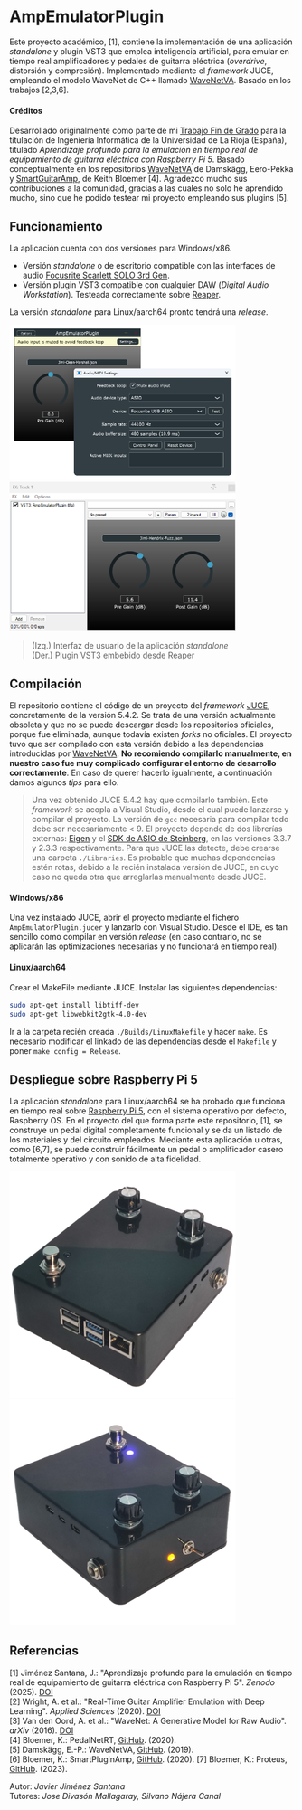 # AmpEmulatorPlugin
Este proyecto académico, [1], contiene la implementación de una aplicación *standalone* y plugin VST3 que emplea inteligencia artificial, para emular en tiempo real amplificadores y pedales de guitarra eléctrica (*overdrive*, distorsión y compresión). Implementado mediante el *framework* JUCE, empleando el modelo WaveNet de C++ llamado [WaveNetVA](https://github.com/damskaggep/WaveNetVA). Basado en los trabajos [2,3,6]. 

#### Créditos
Desarrollado originalmente como parte de mi [Trabajo Fin de Grado](https://zenodo.org/records/15490785) para la titulación de Ingeniería Informática de la Universidad de La Rioja (España), titulado *Aprendizaje profundo para la emulación en tiempo real de equipamiento de guitarra eléctrica con Raspberry Pi 5*. Basado conceptualmente en los repositorios [WaveNetVA](https://github.com/damskaggep/WaveNetVA) de Damskägg, Eero-Pekka y [SmartGuitarAmp](https://github.com/GuitarML/SmartGuitarAmp), de Keith Bloemer [4]. Agradezco mucho sus contribuciones a la comunidad, gracias a las cuales no solo he aprendido mucho, sino que he podido testear mi proyecto empleando sus plugins [5].

## Funcionamiento
La aplicación cuenta con dos versiones para Windows/x86.
- Versión *standalone* o de escritorio compatible con las interfaces de audio [Focusrite Scarlett SOLO 3rd Gen](https://shop.plastic.es/estudio/interfaces-de-audio/focusrite-interfaces-de-audio/focusrite-scarlett-solo-3rd-gen/). 
- Versión plugin VST3 compatible con cualquier DAW (*Digital Audio Workstation*). Testeada correctamente sobre [Reaper](https://www.reaper.fm/).   

La versión *standalone* para Linux/aarch64 pronto tendrá una *release*.
<p float="left">
  <img src="AmpEmulatorStandalone.png" width="400" />
  <img src="AmpEmulatorPlugin.png" width="400" /> 
</p>

> (Izq.) Interfaz de usuario de la aplicación *standalone*   
> (Der.) Plugin VST3 embebido desde Reaper

## Compilación
El repositorio contiene el código de un proyecto del *framework* [JUCE](https://juce.com/), concretamente de la versión 5.4.2. Se trata de una versión actualmente obsoleta y que no se puede descargar desde los repositorios oficiales, porque fue eliminada, aunque todavía existen *forks* no oficiales. El proyecto tuvo que ser compilado con esta versión debido a las dependencias introducidas por [WaveNetVA](https://github.com/damskaggep/WaveNetVA). **No recomiendo compilarlo manualmente, en nuestro caso fue muy complicado configurar el entorno de desarrollo correctamente**. En caso de querer hacerlo igualmente, a continuación damos algunos *tips* para ello.

> Una vez obtenido JUCE 5.4.2 hay que compilarlo también. Este *framework* se acopla a Visual Studio, desde el cual puede lanzarse y compilar el proyecto. La versión de `gcc` necesaria para compilar todo debe ser necesariamente < 9.
> El proyecto depende de dos librerías externas: [Eigen](https://eigen.tuxfamily.org/index.php?title=Main_Page) y el [SDK de ASIO de Steinberg](https://www.steinberg.net/es/developers/), en las versiones 3.3.7 y 2.3.3 respectivamente. Para que JUCE las detecte, debe crearse una carpeta `./Libraries`.
> Es probable que muchas dependencias estén rotas, debido a la recién instalada versión de JUCE, en cuyo caso no queda otra que arreglarlas manualmente desde JUCE.

#### Windows/x86
Una vez instalado JUCE, abrir el proyecto mediante el fichero `AmpEmulatorPlugin.jucer` y lanzarlo con Visual Studio. Desde el IDE, es tan sencillo como compilar en versión *release* (en caso contrario, no se aplicarán las optimizaciones necesarias y no funcionará en tiempo real). 

#### Linux/aarch64
Crear el MakeFile mediante JUCE. Instalar las siguientes dependencias:
```bash
sudo apt-get install libtiff-dev
sudo apt-get libwebkit2gtk-4.0-dev
```
Ir a la carpeta recién creada `./Builds/LinuxMakefile` y hacer `make`. Es necesario modificar el linkado de las dependencias desde el `Makefile` y poner `make config = Release`.

## Despliegue sobre Raspberry Pi 5
La aplicación *standalone* para Linux/aarch64 se ha probado que funciona en tiempo real sobre [Raspberry Pi 5](https://www.raspberrypi.com/products/raspberry-pi-5/), con el sistema operativo por defecto, Raspberry OS. En el proyecto del que forma parte este repositorio, [1], se construye un pedal digital completamente funcional y se da un listado de los materiales y del circuito empleados. Mediante esta aplicación u otras, como [6,7], se puede construir fácilmente un pedal o amplificador casero totalmente operativo y con sonido de alta fidelidad.
<p float="left">
  <img src="pedal-1.png" width="400" />
  <img src="pedal-2.png" width="400" /> 
</p>

## Referencias
[1] Jiménez Santana, J.: "Aprendizaje profundo para la emulación en tiempo real de equipamiento de guitarra eléctrica con Raspberry Pi 5". *Zenodo* (2025). [DOI](https://doi.org/10.5281/zenodo.15490785)   
[2]	Wright, A. et al.: "Real-Time Guitar Amplifier Emulation with Deep Learning". *Applied Sciences* (2020). [DOI](https://doi.org/10.3390/app10030766)   
[3]	Van den Oord, A. et al.: "WaveNet: A Generative Model for Raw Audio". *arXiv* (2016). [DOI](https://doi.org/10.48550/arXiv.1609.03499)   
[4]	Bloemer, K.: PedalNetRT, [GitHub](https://github.com/GuitarML/PedalNetRT). (2020).   
[5]	Damskägg, E.-P.: WaveNetVA, [GitHub](https://github.com/damskaggep/WaveNetVA). (2019).   
[6]	Bloemer, K.: SmartPluginAmp, [GitHub](https://github.com/GuitarML/SmartGuitarAmp). (2020).
[7] Bloemer, K.: Proteus, [GitHub](https://github.com/GuitarML/Proteus). (2023).

Autor: *Javier Jiménez Santana*   
Tutores: *Jose Divasón Mallagaray, Silvano Nájera Canal*
